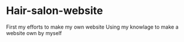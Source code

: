 # Hair-salon-website
First my efforts to make my own website
Using my knowlage to make a website own by myself

